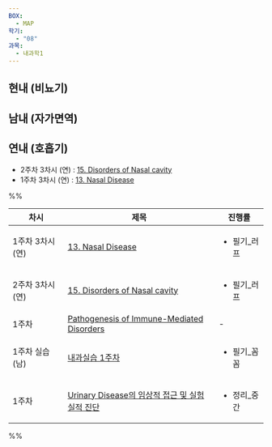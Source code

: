 ```yaml
---
BOX:
  - MAP
학기:
  - "08"
과목:
  - 내과학1
---
```

## 현내 (비뇨기)


## 남내 (자가면역)


## 연내 (호흡기)
- 2주차 3차시 (연) : [15. Disorders of Nasal cavity](./15.%20Disorders%20of%20Nasal%20cavity.md)
- 1주차 3차시 (연) : [13. Nasal Disease](./13.%20Nasal%20Disease.md)

%%

| 차시          | 제목                                                                                                   | 진행률                     |
| ----------- | ---------------------------------------------------------------------------------------------------- | ----------------------- |
| 1주차 3차시 (연) | [13. Nasal Disease](./13.%20Nasal%20Disease.md)                                                 | <ul><li>필기_러프</li></ul> |
| 2주차 3차시 (연) | [15. Disorders of Nasal cavity](./15.%20Disorders%20of%20Nasal%20cavity.md)                         | <ul><li>필기_러프</li></ul> |
| 1주차         | [Pathogenesis of Immune-Mediated Disorders](./Pathogenesis%20of%20Immune-Mediated%20Disorders.md) | \-                      |
| 1주차 실습 (남)  | [내과실습 1주차](./%EB%82%B4%EA%B3%BC%EC%8B%A4%EC%8A%B5%201%EC%A3%BC%EC%B0%A8.md)                                                                   | <ul><li>필기_꼼꼼</li></ul> |
| 1주차         | [Urinary Disease의 임상적 접근 및 실험실적 진단](./content/vet/note/Urinary%20Disease%EC%9D%98%20%EC%9E%84%EC%83%81%EC%A0%81%20%EC%A0%91%EA%B7%BC%20%EB%B0%8F%20%EC%8B%A4%ED%97%98%EC%8B%A4%EC%A0%81%20%EC%A7%84%EB%8B%A8.md)                 | <ul><li>정리_중간</li></ul> |


%%